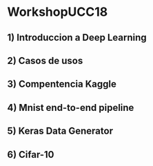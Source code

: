 # WorkshopUCC18
## 1) Introduccion a Deep Learning
## 2) Casos de usos
## 3) Compentencia Kaggle
## 4) Mnist end-to-end pipeline
## 5) Keras Data Generator 
## 6) Cifar-10
